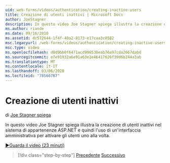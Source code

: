 ```yaml
---
uid: web-forms/videos/authentication/creating-inactive-users
title: Creazione di utenti inattivi | Microsoft Docs
author: JoeStagner
description: In questo video Joe Stagner spiega illustra la creazione di utenti inattivi nel sistema di appartenenze ASP.NET e quindi l'uso di un'interfaccia di amministrazione per attivare gli utenti...
ms.author: riande
ms.date: 09/16/2010
ms.assetid: dc572644-1f4f-40a2-8173-e17caa3c8582
msc.legacyurl: /web-forms/videos/authentication/creating-inactive-users
msc.type: video
ms.openlocfilehash: d0d9bb0f6471acd996530eab76a97cda2667dabd
ms.sourcegitcommit: e7e91932a6e91a63e2e46417626f39d6b244a3ab
ms.translationtype: MT
ms.contentlocale: it-IT
ms.lasthandoff: 03/06/2020
ms.locfileid: "78566787"
---
```

# <a name="creating-inactive-users"></a>Creazione di utenti inattivi

di [Joe Stagner spiega](https://github.com/JoeStagner)

In questo video Joe Stagner spiega illustra la creazione di utenti inattivi nel sistema di appartenenze ASP.NET e quindi l'uso di un'interfaccia amministrativa per attivare gli utenti uno alla volta.

[&#9654;Guarda il video (23 minuti)](https://channel9.msdn.com/Blogs/ASP-NET-Site-Videos/creating-inactive-users)

> [!div class="step-by-step"]
> [Precedente](simple-web-service-authentication.md)
> [Successivo](sql-injection-defense.md)
